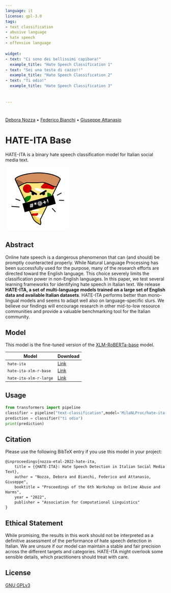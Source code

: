 ```yaml
---
language: it
license: gpl-3.0
tags:
- text classification
- abusive language
- hate speech
- offensive language

widget:
- text: "Ci sono dei bellissimi capibara!"
  example_title: "Hate Speech Classification 1"
- text: "Sei una testa di cazzo!!"
  example_title: "Hate Speech Classification 2"
- text: "Ti odio!"
  example_title: "Hate Speech Classification 3"


---
```




#
[Debora Nozza](http://dnozza.github.io/) •
[Federico Bianchi](https://federicobianchi.io/) •
[Giuseppe Attanasio](https://gattanasio.cc/)


# HATE-ITA Base 
HATE-ITA is a binary hate speech classification model for Italian social media text.

<img src="https://raw.githubusercontent.com/MilaNLProc/hate-ita/main/hateita.png?token=GHSAT0AAAAAABTEBAJ4PNDWAMU3KKIGUOCSYWG4IBA" width="200">

## Abstract

Online hate speech is a dangerous phenomenon that can (and should) be promptly counteracted properly. While Natural Language Processing has been successfully used for the purpose, many of the research efforts are directed toward the English language. This choice severely limits the classification power in non-English languages. In this paper, we test several learning frameworks for identifying hate speech in Italian text. We release **HATE-ITA, a set of multi-language models trained on a large set of English data and available Italian datasets**. HATE-ITA performs better than mono-lingual models and seems to adapt well also on language-specific slurs. We believe our findings will encourage research in other mid-to-low resource communities and provide a valuable benchmarking tool for the Italian community.

## Model

This model is the fine-tuned version of the [XLM-RoBERTa-base](https://huggingface.co/xlm-roberta-base) model. 

| Model                       | Download |
| ------                      | -------------------------|
| `hate-ita` | [Link](https://huggingface.co/MilaNLProc/hate-ita) |
| `hate-ita-xlm-r-base`   | [Link](https://huggingface.co/MilaNLProc/hate-ita-xlm-r-base) |
| `hate-ita-xlm-r-large`   | [Link](https://huggingface.co/MilaNLProc/hate-ita-xlm-r-large) |


## Usage

```python
from transformers import pipeline
classifier = pipeline("text-classification",model='MilaNLProc/hate-ita-xlm-r-base',top_k=2)
prediction = classifier("ti odio")
print(prediction)
```

## Citation
Please use the following BibTeX entry if you use this model in your project:
```
@inproceedings{nozza-etal-2022-hate-ita,
    title = {{HATE-ITA}: Hate Speech Detection in Italian Social Media Text},
    author = "Nozza, Debora and Bianchi, Federico and Attanasio, Giuseppe",
    booktitle = "Proceedings of the 6th Workshop on Online Abuse and Harms",
    year = "2022",
    publisher = "Association for Computational Linguistics"
}
```

## Ethical Statement
While promising, the results in this work should not be interpreted as a definitive assessment of the performance of hate speech detection in Italian. We are unsure if our model can maintain a stable and fair precision across the different targets and categories. HATE-ITA might overlook some sensible details, which practitioners should treat with care. 


## License 
[GNU GPLv3](https://choosealicense.com/licenses/gpl-3.0/)